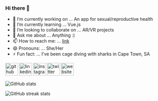 ### Hi there 👋

- 🔭 I’m currently working on ... An app for sexual/reproductive health
- 🌱 I’m currently learning ... Vue.js
- 👯 I’m looking to collaborate on ... AR/VR projects
- 💬 Ask me about ... Anything :)
- 📫 How to reach me: ... [link](https://twitter.com/thedigitalmari)
- 😄 Pronouns: ... She/Her
- ⚡ Fun fact: ... I've been cage diving with sharks in Cape Town, SA

[<img src='https://cdn.jsdelivr.net/npm/simple-icons@3.0.1/icons/github.svg' alt='github' height='40'>](https://github.com/mariquisha)  [<img src='https://cdn.jsdelivr.net/npm/simple-icons@3.0.1/icons/linkedin.svg' alt='linkedin' height='40'>](https://www.linkedin.com/in/mariquisha/)  [<img src='https://cdn.jsdelivr.net/npm/simple-icons@3.0.1/icons/instagram.svg' alt='instagram' height='40'>](https://www.instagram.com/thedigitalmari/)  [<img src='https://cdn.jsdelivr.net/npm/simple-icons@3.0.1/icons/twitter.svg' alt='twitter' height='40'>](https://twitter.com/thedigitalmari)  [<img src='https://cdn.jsdelivr.net/npm/simple-icons@3.0.1/icons/icloud.svg' alt='website' height='40'>](https://www.thedigitalmari.com/)  


![GitHub stats](https://github-readme-stats.vercel.app/api?username=mariquisha&show_icons=true)  

![GitHub streak stats](https://github-readme-streak-stats.herokuapp.com/?user=mariquisha)  

